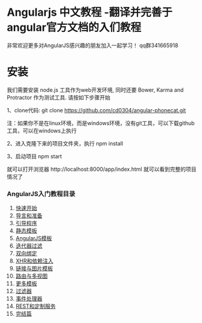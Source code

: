 
# Angularjs 中文教程  -翻译并完善于angular官方文档的入们教程

非常欢迎更多对AngularJS感兴趣的朋友加入一起学习！ qq群341665918




# 安装

我们需要安装 node.js 工具作为web开发环境, 同时还要 Bower, Karma and Protractor 作为测试工具. 请按如下步骤开始

1、clone代码:
git clone https://github.com/cd0304/angular-phonecat.git

注：如果你不是在linux环境，而是windows环境，没有git工具，可以下载github工具，可以在windows上执行

2、进入克隆下来的项目文件夹，执行
npm install

3、启动项目
npm start

就可以打开浏览器 http://localhost:8000/app/index.html  就可以看到完整的项目情况了


### AngularJS入门教程目录

1. [快速开始](http://angularjs.cn/A002 "AngularJS快速开始")
2. [导言和准备](http://angularjs.cn/A00g "AngularJS入门教程：导言和准备")
3. [引导程序](http://angularjs.cn/A003 "AngularJS入门教程00：引导程序")
4. [静态模板](http://angularjs.cn/A004 "AngularJS入门教程01：静态模板")
5. [AngularJS模板](http://angularjs.cn/A005 "AngularJS入门教程02：AngularJS模板")
6. [迭代器过滤](http://angularjs.cn/A006 "AngularJS入门教程03：迭代器")
7. [双向绑定](http://angularjs.cn/A007 "AngularJS入门教程04：双向绑定")
8. [XHR和依赖注入](http://angularjs.cn/A008 "AngularJS入门教程05：XHR和依赖注入")
9. [链接与图片模板](http://angularjs.cn/A009 "AngularJS入门教程06：链接与图片模板")
10. [路由与多视图](http://angularjs.cn/A00a "AngularJS入门教程07：路由与多视图")
11. [更多模板](http://angularjs.cn/A00b "AngularJS入门教程08：更多模板")
12. [过滤器](http://angularjs.cn/A00c "AngularJS入门教程09：过滤器")
13. [事件处理器](http://angularjs.cn/A00d "AngularJS入门教程10：事件处理器")
14. [REST和定制服务](http://angularjs.cn/A00e "AngularJS入门教程11：REST和定制服务")
15. [完结篇](http://angularjs.cn/A00f "AngularJS入门教程12：完结篇")

